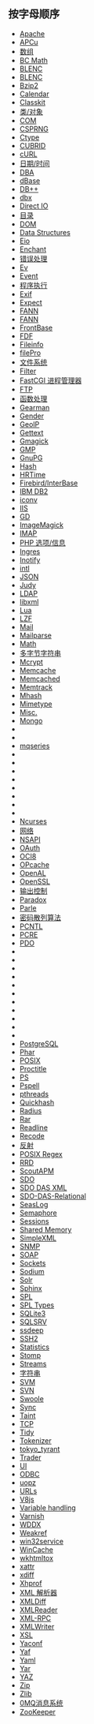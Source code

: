 按字母顺序
----------

-   <span
    class="simpara"><a href="/book/apache.html" class="xref">Apache</a></span>
-   <span
    class="simpara"><a href="/book/apcu.html" class="xref">APCu</a></span>
-   <span
    class="simpara"><a href="/book/array.html" class="xref">数组</a></span>
-   <span
    class="simpara"><a href="/book/bc.html" class="xref">BC Math</a></span>
-   <span
    class="simpara"><a href="/book/blenc.html" class="xref">BLENC</a></span>
-   <span
    class="simpara"><a href="/book/blenc.html" class="xref">BLENC</a></span>
-   <span
    class="simpara"><a href="/book/bzip2.html" class="xref">Bzip2</a></span>
-   <span
    class="simpara"><a href="/book/calendar.html" class="xref">Calendar</a></span>
-   <span
    class="simpara"><a href="/book/classkit.html" class="xref">Classkit</a></span>
-   <span
    class="simpara"><a href="/book/classobj.html" class="xref">类/对象</a></span>
-   <span
    class="simpara"><a href="/book/com.html" class="xref">COM</a></span>
-   <span
    class="simpara"><a href="/book/csprng.html" class="xref">CSPRNG</a></span>
-   <span
    class="simpara"><a href="/book/ctype.html" class="xref">Ctype</a></span>
-   <span
    class="simpara"><a href="/book/cubrid.html" class="xref">CUBRID</a></span>
-   <span
    class="simpara"><a href="/book/curl.html" class="xref">cURL</a></span>
-   <span
    class="simpara"><a href="/book/datetime.html" class="xref">日期/时间</a></span>
-   <span
    class="simpara"><a href="/book/dba.html" class="xref">DBA</a></span>
-   <span
    class="simpara"><a href="/book/dbase.html" class="xref">dBase</a></span>
-   <span
    class="simpara"><a href="/book/dbplus.html" class="xref">DB++</a></span>
-   <span
    class="simpara"><a href="/book/dbx.html" class="xref">dbx</a></span>
-   <span
    class="simpara"><a href="/book/dio.html" class="xref">Direct IO</a></span>
-   <span
    class="simpara"><a href="/book/dir.html" class="xref">目录</a></span>
-   <span
    class="simpara"><a href="/book/dom.html" class="xref">DOM</a></span>
-   <span
    class="simpara"><a href="/book/ds.html" class="xref">Data Structures</a></span>
-   <span
    class="simpara"><a href="/book/eio.html" class="xref">Eio</a></span>
-   <span
    class="simpara"><a href="/book/enchant.html" class="xref">Enchant</a></span>
-   <span
    class="simpara"><a href="/book/errorfunc.html" class="xref">错误处理</a></span>
-   <span
    class="simpara"><a href="/book/ev.html" class="xref">Ev</a></span>
-   <span
    class="simpara"><a href="/book/event.html" class="xref">Event</a></span>
-   <span
    class="simpara"><a href="/book/exec.html" class="xref">程序执行</a></span>
-   <span
    class="simpara"><a href="/book/exif.html" class="xref">Exif</a></span>
-   <span
    class="simpara"><a href="/book/expect.html" class="xref">Expect</a></span>
-   <span
    class="simpara"><a href="/book/fann.html" class="xref">FANN</a></span>
-   <span
    class="simpara"><a href="/book/fann.html" class="xref">FANN</a></span>
-   <span
    class="simpara"><a href="/book/fbsql.html" class="xref">FrontBase</a></span>
-   <span
    class="simpara"><a href="/book/fdf.html" class="xref">FDF</a></span>
-   <span
    class="simpara"><a href="/book/fileinfo.html" class="xref">Fileinfo</a></span>
-   <span
    class="simpara"><a href="/book/filepro.html" class="xref">filePro</a></span>
-   <span
    class="simpara"><a href="/book/filesystem.html" class="xref">文件系统</a></span>
-   <span
    class="simpara"><a href="/book/filter.html" class="xref">Filter</a></span>
-   <span
    class="simpara"><a href="/book/fpm.html" class="xref">FastCGI 进程管理器</a></span>
-   <span
    class="simpara"><a href="/book/ftp.html" class="xref">FTP</a></span>
-   <span
    class="simpara"><a href="/book/funchand.html" class="xref">函数处理</a></span>
-   <span
    class="simpara"><a href="/book/gearman.html" class="xref">Gearman</a></span>
-   <span
    class="simpara"><a href="/book/gender.html" class="xref">Gender</a></span>
-   <span
    class="simpara"><a href="/book/geoip.html" class="xref">GeoIP</a></span>
-   <span
    class="simpara"><a href="/book/gettext.html" class="xref">Gettext</a></span>
-   <span
    class="simpara"><a href="/book/gmagick.html" class="xref">Gmagick</a></span>
-   <span
    class="simpara"><a href="/book/gmp.html" class="xref">GMP</a></span>
-   <span
    class="simpara"><a href="/book/gnupg.html" class="xref">GnuPG</a></span>
-   <span
    class="simpara"><a href="/book/hash.html" class="xref">Hash</a></span>
-   <span
    class="simpara"><a href="/book/hrtime.html" class="xref">HRTime</a></span>
-   <span
    class="simpara"><a href="/book/ibase.html" class="xref">Firebird/InterBase</a></span>
-   <span
    class="simpara"><a href="/book/ibm-db2.html" class="xref">IBM DB2</a></span>
-   <span
    class="simpara"><a href="/book/iconv.html" class="xref">iconv</a></span>
-   <span
    class="simpara"><a href="/book/iisfunc.html" class="xref">IIS</a></span>
-   <span
    class="simpara"><a href="/book/image.html" class="xref">GD</a></span>
-   <span
    class="simpara"><a href="/book/imagick.html" class="xref">ImageMagick</a></span>
-   <span
    class="simpara"><a href="/book/imap.html" class="xref">IMAP</a></span>
-   <span
    class="simpara"><a href="/book/info.html" class="xref">PHP 选项/信息</a></span>
-   <span
    class="simpara"><a href="/book/ingres.html" class="xref">Ingres</a></span>
-   <span
    class="simpara"><a href="/book/inotify.html" class="xref">Inotify</a></span>
-   <span
    class="simpara"><a href="/book/intl.html" class="xref">intl</a></span>
-   <span
    class="simpara"><a href="/book/json.html" class="xref">JSON</a></span>
-   <span
    class="simpara"><a href="/book/judy.html" class="xref">Judy</a></span>
-   <span
    class="simpara"><a href="/book/ldap.html" class="xref">LDAP</a></span>
-   <span
    class="simpara"><a href="/book/libxml.html" class="xref">libxml</a></span>
-   <span
    class="simpara"><a href="/book/lua.html" class="xref">Lua</a></span>
-   <span
    class="simpara"><a href="/book/lzf.html" class="xref">LZF</a></span>
-   <span
    class="simpara"><a href="/book/mail.html" class="xref">Mail</a></span>
-   <span
    class="simpara"><a href="/book/mailparse.html" class="xref">Mailparse</a></span>
-   <span
    class="simpara"><a href="/book/math.html" class="xref">Math</a></span>
-   <span
    class="simpara"><a href="/book/mbstring.html" class="xref">多字节字符串</a></span>
-   <span
    class="simpara"><a href="/book/mcrypt.html" class="xref">Mcrypt</a></span>
-   <span
    class="simpara"><a href="/book/memcache.html" class="xref">Memcache</a></span>
-   <span
    class="simpara"><a href="/book/memcached.html" class="xref">Memcached</a></span>
-   <span
    class="simpara"><a href="/book/memtrack.html" class="xref">Memtrack</a></span>
-   <span
    class="simpara"><a href="/book/mhash.html" class="xref">Mhash</a></span>
-   <span
    class="simpara"><a href="/book/mime-magic.html" class="xref">Mimetype</a></span>
-   <span
    class="simpara"><a href="/book/misc.html" class="xref">Misc.</a></span>
-   <span
    class="simpara"><a href="/book/mongo.html" class="xref">Mongo</a></span>
-   <span
    class="simpara"><a href="/set/mongodb.html#MongoDB\BSON" class="xref"></a></span>
-   <span
    class="simpara"><a href="/set/mongodb.html#MongoDB\Driver" class="xref"></a></span>
-   <span
    class="simpara"><a href="/book/mqseries.html" class="xref">mqseries</a></span>
-   <span
    class="simpara"><a href="/set/mysqlinfo.html#Mysql（原始）" class="xref"></a></span>
-   <span
    class="simpara"><a href="/set/mysqlinfo.html#Mysqli" class="xref"></a></span>
-   <span
    class="simpara"><a href="/set/mysqlinfo.html#Mysqlnd" class="xref"></a></span>
-   <span
    class="simpara"><a href="/set/mysqlinfo.html#mysqlnd_memcache" class="xref"></a></span>
-   <span
    class="simpara"><a href="/set/mysqlinfo.html#mysqlnd_ms" class="xref"></a></span>
-   <span
    class="simpara"><a href="/set/mysqlinfo.html#mysqlnd_mux" class="xref"></a></span>
-   <span
    class="simpara"><a href="/set/mysqlinfo.html#mysqlnd_qc" class="xref"></a></span>
-   <span
    class="simpara"><a href="/set/mysqlinfo.html#mysqlnd_uh" class="xref"></a></span>
-   <span
    class="simpara"><a href="/book/ncurses.html" class="xref">Ncurses</a></span>
-   <span
    class="simpara"><a href="/book/network.html" class="xref">网络</a></span>
-   <span
    class="simpara"><a href="/book/nsapi.html" class="xref">NSAPI</a></span>
-   <span
    class="simpara"><a href="/book/oauth.html" class="xref">OAuth</a></span>
-   <span
    class="simpara"><a href="/book/oci8.html" class="xref">OCI8</a></span>
-   <span
    class="simpara"><a href="/book/opcache.html" class="xref">OPcache</a></span>
-   <span
    class="simpara"><a href="/book/openal.html" class="xref">OpenAL</a></span>
-   <span
    class="simpara"><a href="/book/openssl.html" class="xref">OpenSSL</a></span>
-   <span
    class="simpara"><a href="/book/outcontrol.html" class="xref">输出控制</a></span>
-   <span
    class="simpara"><a href="/book/paradox.html" class="xref">Paradox</a></span>
-   <span
    class="simpara"><a href="/book/parle.html" class="xref">Parle</a></span>
-   <span
    class="simpara"><a href="/book/password.html" class="xref">密码散列算法</a></span>
-   <span
    class="simpara"><a href="/book/pcntl.html" class="xref">PCNTL</a></span>
-   <span
    class="simpara"><a href="/book/pcre.html" class="xref">PCRE</a></span>
-   <span
    class="simpara"><a href="/book/pdo.html" class="xref">PDO</a></span>
-   <span
    class="simpara"><a href="/book/pdo.html#CUBRID%20(PDO)" class="xref"></a></span>
-   <span
    class="simpara"><a href="/book/pdo.html#MS%20SQL%20Server%20(PDO)" class="xref"></a></span>
-   <span
    class="simpara"><a href="/book/pdo.html#Firebird%20(PDO)" class="xref"></a></span>
-   <span
    class="simpara"><a href="/book/pdo.html#IBM%20(PDO)" class="xref"></a></span>
-   <span
    class="simpara"><a href="/book/pdo.html#Informix%20(PDO)" class="xref"></a></span>
-   <span
    class="simpara"><a href="/book/pdo.html#MySQL%20(PDO)" class="xref"></a></span>
-   <span
    class="simpara"><a href="/book/pdo.html#Oracle%20(PDO)" class="xref"></a></span>
-   <span
    class="simpara"><a href="/book/pdo.html#ODBC%20and%20DB2%20(PDO)" class="xref"></a></span>
-   <span
    class="simpara"><a href="/book/pdo.html#PostgreSQL%20(PDO)" class="xref"></a></span>
-   <span
    class="simpara"><a href="/book/pdo.html#SQLite%20(PDO)" class="xref"></a></span>
-   <span
    class="simpara"><a href="/book/pdo.html#MS%20SQL%20Server%20(PDO)" class="xref"></a></span>
-   <span
    class="simpara"><a href="/book/pgsql.html" class="xref">PostgreSQL</a></span>
-   <span
    class="simpara"><a href="/book/phar.html" class="xref">Phar</a></span>
-   <span
    class="simpara"><a href="/book/posix.html" class="xref">POSIX</a></span>
-   <span
    class="simpara"><a href="/book/proctitle.html" class="xref">Proctitle</a></span>
-   <span
    class="simpara"><a href="/book/ps.html" class="xref">PS</a></span>
-   <span
    class="simpara"><a href="/book/pspell.html" class="xref">Pspell</a></span>
-   <span
    class="simpara"><a href="/book/pthreads.html" class="xref">pthreads</a></span>
-   <span
    class="simpara"><a href="/book/quickhash.html" class="xref">Quickhash</a></span>
-   <span
    class="simpara"><a href="/book/radius.html" class="xref">Radius</a></span>
-   <span
    class="simpara"><a href="/book/rar.html" class="xref">Rar</a></span>
-   <span
    class="simpara"><a href="/book/readline.html" class="xref">Readline</a></span>
-   <span
    class="simpara"><a href="/book/recode.html" class="xref">Recode</a></span>
-   <span
    class="simpara"><a href="/book/reflection.html" class="xref">反射</a></span>
-   <span
    class="simpara"><a href="/book/regex.html" class="xref">POSIX Regex</a></span>
-   <span
    class="simpara"><a href="/book/rrd.html" class="xref">RRD</a></span>
-   <span
    class="simpara"><a href="/book/scoutapm.html" class="xref">ScoutAPM</a></span>
-   <span
    class="simpara"><a href="/book/sdo.html" class="xref">SDO</a></span>
-   <span
    class="simpara"><a href="/book/sdo-das-xml.html" class="xref">SDO DAS XML</a></span>
-   <span
    class="simpara"><a href="/book/sdodasrel.html" class="xref">SDO-DAS-Relational</a></span>
-   <span
    class="simpara"><a href="/book/seaslog.html" class="xref">SeasLog</a></span>
-   <span
    class="simpara"><a href="/book/sem.html" class="xref">Semaphore</a></span>
-   <span
    class="simpara"><a href="/book/session.html" class="xref">Sessions</a></span>
-   <span
    class="simpara"><a href="/book/shmop.html" class="xref">Shared Memory</a></span>
-   <span
    class="simpara"><a href="/book/simplexml.html" class="xref">SimpleXML</a></span>
-   <span
    class="simpara"><a href="/book/snmp.html" class="xref">SNMP</a></span>
-   <span
    class="simpara"><a href="/book/soap.html" class="xref">SOAP</a></span>
-   <span
    class="simpara"><a href="/book/sockets.html" class="xref">Sockets</a></span>
-   <span
    class="simpara"><a href="/book/sodium.html" class="xref">Sodium</a></span>
-   <span
    class="simpara"><a href="/book/solr.html" class="xref">Solr</a></span>
-   <span
    class="simpara"><a href="/book/sphinx.html" class="xref">Sphinx</a></span>
-   <span
    class="simpara"><a href="/book/spl.html" class="xref">SPL</a></span>
-   <span
    class="simpara"><a href="/book/spl-types.html" class="xref">SPL Types</a></span>
-   <span
    class="simpara"><a href="/book/sqlite3.html" class="xref">SQLite3</a></span>
-   <span
    class="simpara"><a href="/book/sqlsrv.html" class="xref">SQLSRV</a></span>
-   <span
    class="simpara"><a href="/book/ssdeep.html" class="xref">ssdeep</a></span>
-   <span
    class="simpara"><a href="/book/ssh2.html" class="xref">SSH2</a></span>
-   <span
    class="simpara"><a href="/book/stats.html" class="xref">Statistics</a></span>
-   <span
    class="simpara"><a href="/book/stomp.html" class="xref">Stomp</a></span>
-   <span
    class="simpara"><a href="/book/stream.html" class="xref">Streams</a></span>
-   <span
    class="simpara"><a href="/book/strings.html" class="xref">字符串</a></span>
-   <span
    class="simpara"><a href="/book/svm.html" class="xref">SVM</a></span>
-   <span
    class="simpara"><a href="/book/svn.html" class="xref">SVN</a></span>
-   <span
    class="simpara"><a href="/book/swoole.html" class="xref">Swoole</a></span>
-   <span
    class="simpara"><a href="/book/sync.html" class="xref">Sync</a></span>
-   <span
    class="simpara"><a href="/book/taint.html" class="xref">Taint</a></span>
-   <span
    class="simpara"><a href="/book/tcpwrap.html" class="xref">TCP</a></span>
-   <span
    class="simpara"><a href="/book/tidy.html" class="xref">Tidy</a></span>
-   <span
    class="simpara"><a href="/book/tokenizer.html" class="xref">Tokenizer</a></span>
-   <span
    class="simpara"><a href="/book/tokyo-tyrant.html" class="xref">tokyo_tyrant</a></span>
-   <span
    class="simpara"><a href="/book/trader.html" class="xref">Trader</a></span>
-   <span
    class="simpara"><a href="/book/ui.html" class="xref">UI</a></span>
-   <span
    class="simpara"><a href="/book/uodbc.html" class="xref">ODBC</a></span>
-   <span
    class="simpara"><a href="/book/uopz.html" class="xref">uopz</a></span>
-   <span
    class="simpara"><a href="/book/url.html" class="xref">URLs</a></span>
-   <span
    class="simpara"><a href="/book/v8js.html" class="xref">V8js</a></span>
-   <span
    class="simpara"><a href="/book/var.html" class="xref">Variable handling</a></span>
-   <span
    class="simpara"><a href="/book/varnish.html" class="xref">Varnish</a></span>
-   <span
    class="simpara"><a href="/book/wddx.html" class="xref">WDDX</a></span>
-   <span
    class="simpara"><a href="/book/weakref.html" class="xref">Weakref</a></span>
-   <span
    class="simpara"><a href="/book/win32service.html" class="xref">win32service</a></span>
-   <span
    class="simpara"><a href="/book/wincache.html" class="xref">WinCache</a></span>
-   <span
    class="simpara"><a href="/book/wkhtmltox.html" class="xref">wkhtmltox</a></span>
-   <span
    class="simpara"><a href="/book/xattr.html" class="xref">xattr</a></span>
-   <span
    class="simpara"><a href="/book/xdiff.html" class="xref">xdiff</a></span>
-   <span
    class="simpara"><a href="/book/xhprof.html" class="xref">Xhprof</a></span>
-   <span
    class="simpara"><a href="/book/xml.html" class="xref">XML 解析器</a></span>
-   <span
    class="simpara"><a href="/book/xmldiff.html" class="xref">XMLDiff</a></span>
-   <span
    class="simpara"><a href="/book/xmlreader.html" class="xref">XMLReader</a></span>
-   <span
    class="simpara"><a href="/book/xmlrpc.html" class="xref">XML-RPC</a></span>
-   <span
    class="simpara"><a href="/book/xmlwriter.html" class="xref">XMLWriter</a></span>
-   <span
    class="simpara"><a href="/book/xsl.html" class="xref">XSL</a></span>
-   <span
    class="simpara"><a href="/book/yaconf.html" class="xref">Yaconf</a></span>
-   <span
    class="simpara"><a href="/book/yaf.html" class="xref">Yaf</a></span>
-   <span
    class="simpara"><a href="/book/yaml.html" class="xref">Yaml</a></span>
-   <span
    class="simpara"><a href="/book/yar.html" class="xref">Yar</a></span>
-   <span
    class="simpara"><a href="/book/yaz.html" class="xref">YAZ</a></span>
-   <span
    class="simpara"><a href="/book/zip.html" class="xref">Zip</a></span>
-   <span
    class="simpara"><a href="/book/zlib.html" class="xref">Zlib</a></span>
-   <span
    class="simpara"><a href="/book/zmq.html" class="xref">0MQ消息系统</a></span>
-   <span
    class="simpara"><a href="/book/zookeeper.html" class="xref">ZooKeeper</a></span>
